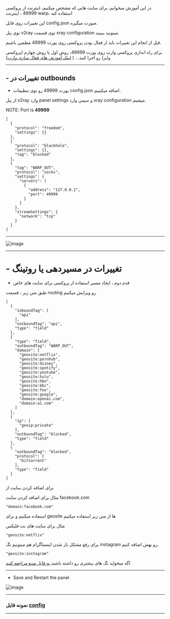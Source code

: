 در این آموزش میخوایم، برای سایت هایی که مشخص میکنیم، اینترنت از پروکسی 49999 ، اینترنت warp، استفاده کنه

این تغییرات روی فایل config.json صورت میگیره.

توی پنل v2ray توی قسمت xray configuration میتونید ببینید.

قبل از انجام این تغییرات باید از فعال بودن پروکسی روی پورت 49999 مطمین باشیم.

برای راه اندازی پروکسی وارپ روی پورت 49999، روش اول یا روش چهارم (پروکسی وایر) رو اجرا کنید... ( [لینک آموزش های فعال سازی وارپ](https://github.com/ExtremeDot/vpn_setups/tree/main/FullSteps/WARP-Setup))

***
## - تغییرات در outbounds


- پورت 49999 رو توی تنظیمات config.json اضافه میکینیم.

از پنل v2ray وارد panel settings و سپس وارد xray configuration میشیم.


NOTE: Port is **49999**

```
[
  {
    "protocol": "freedom",
    "settings": {}
  },
  {
    "protocol": "blackhole",
    "settings": {},
    "tag": "blocked"
  },
  {
    "tag": "WARP_OUT",
    "protocol": "socks",
    "settings": {
      "servers": [
        {
          "address": "127.0.0.1",
          "port": 49999
        }
      ]
    },
    "streamSettings": {
      "network": "tcp"
    }
  }
]
```
***



![image](https://user-images.githubusercontent.com/120102306/230755547-9c4d581b-4de4-499e-99e2-2d730796f50d.png)


***


# - تغییرات در مسیردهی یا روتینگ

- قدم دوم ، ایجاد مسیر استفاده از پروکسی برای سایت های خاص


طبق متن زیر ، قسمت routing رو ویرایش میکنیم


```
[
  {
    "inboundTag": [
      "api"
    ],
    "outboundTag": "api",
    "type": "field"
  },
  {
    "type": "field",
    "outboundTag": "WARP_OUT",
    "domain": [
      "geosite:netflix",
      "geosite:pornhub",
      "geosite:disney",
      "geosite:spotify",
      "geosite:youtube",
      "geosite:hulu",
      "geosite:hbo",
      "geosite:bbc",
      "geosite:fox",
      "geosite:google",
      "domain:openai.com",
      "domain:ai.com"
    ]
  },
  {
    "ip": [
      "geoip:private"
    ],
    "outboundTag": "blocked",
    "type": "field"
  },
  {
    "outboundTag": "blocked",
    "protocol": [
      "bittorrent"
    ],
    "type": "field"
  }
]

```


برای اضافه کردن سایت از 


مثال برای اضافه کردن سایت facebook.com
```
"domain:facebook.com"
```

استفاده میکنیم و برای geosite ها از متن زیر استفاده میکنیم

مثال برای سایت های نت فلیکس
```
"geosite:netflix"
```

برای رفع مشکل باز شدن اینستاگرام هم میتونیم تگ instagram رو بهش اضافه کنیم.

```
"geosite:instagram"
```

اگه میخواید تگ های بیشتری رو داشته باشید[ به فایل منبع مراجعه کنید](https://github.com/v2fly/domain-list-community/tree/master/data)

***

 - Save and Restart the panel

![image](https://user-images.githubusercontent.com/120102306/230755626-a773edf7-9953-4615-866c-8cea4cbd0da3.png)

***


### نمونه فایل [config](https://github.com/ExtremeDot/vpn_setups/blob/main/FullSteps/routing/V2RAY/config-sample.json)

***


